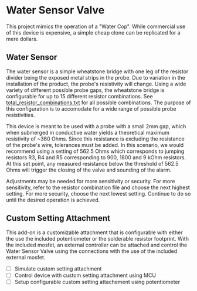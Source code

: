 # Water Sensor Valve
 This project mimics the operation of a "Water Cop". While commercial use of this device is expensive, a simple cheap clone can be replicated for a mere dollars.
 
## Water Sensor
The water sensor is a simple wheatstone bridge with one leg of the resistor divider being the exposed metal strips in the probe. Due to variation in the installation of the product, the probe's resistivity will change. Using a wide variety of different possible probe gaps, the wheatstone bridge is configurable for up to 15 different resistor combinations. See [total_resistor_combinations.txt](https://github.com/TannerHollis/Water_Sensor_Valve/blob/main/Water_Valve_Calculations/total_resistor_combinations.txt) for all possible combinations. The purpose of this configuration is to accomodate for a wide range of possible probe resistivities. 

This device is meant to be used with a probe with a small 2mm gap, which when submerged in conductive water yields a theoretical maximum resistivity of ~360 Ohms. Since this resistance is excluding the resistance of the probe's wire, tolerances must be added. In this scenario, we would recommend using a setting of 562.5 Ohms which corresponds to jumping resistors R3, R4 and R5 corresponding to 900, 1800 and 9 kOhm resistors. At this set point, any measured resistance below the threshold of 562.5 Ohms will trigger the closing of the valve and sounding of the alarm.

Adjustments may be needed for more sensitivity or security. For more sensitivity, refer to the resistor combination file and choose the next highest setting. For more security,  choose the next lowest setting. Continue to do so until the desired operation is achieved. 

## Custom Setting Attachment
This add-on is a customizable attachment that is configurable with either the use the included potentiometer or the solderable resistor footprint. With the included mosfet, an external controller can be attached and control the Water Sensor Valve using the connections with the use of the included external mosfet.

- [ ] Simulate custom setting attachment
- [ ] Control device with custom setting attachment using MCU
- [ ] Setup configurable custom setting attachement using potentiometer
